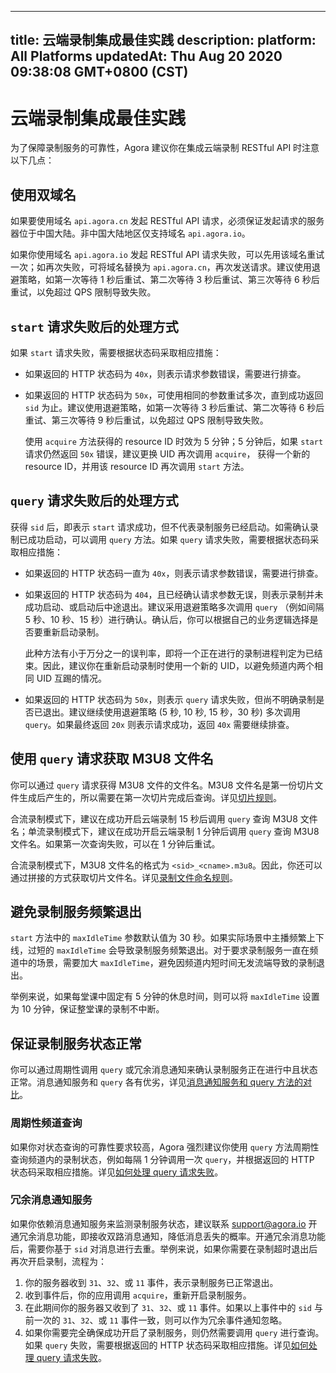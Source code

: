 
---
title: 云端录制集成最佳实践
description: 
platform: All Platforms
updatedAt: Thu Aug 20 2020 09:38:08 GMT+0800 (CST)
---
# 云端录制集成最佳实践
为了保障录制服务的可靠性，Agora 建议你在集成云端录制 RESTful API 时注意以下几点：

## 使用双域名

<div class="alert note">如果要使用域名 <code>api.agora.cn</code> 发起 RESTful API 请求，必须保证发起请求的服务器位于中国大陆。非中国大陆地区仅支持域名 <code>api.agora.io</code>。</div>

如果你使用域名 `api.agora.io` 发起 RESTful API 请求失败，可以先用该域名重试一次；如再次失败，可将域名替换为 `api.agora.cn`，再次发送请求。建议使用退避策略，如第一次等待 1 秒后重试、第二次等待 3 秒后重试、第三次等待 6 秒后重试，以免超过 QPS 限制导致失败。

## `start` 请求失败后的处理方式

如果 `start` 请求失败，需要根据状态码采取相应措施：

- 如果返回的 HTTP 状态码为 `40x`，则表示请求参数错误，需要进行排查。

- 如果返回的 HTTP 状态码为 `50x`，可使用相同的参数重试多次，直到成功返回 `sid` 为止。建议使用退避策略，如第一次等待 3 秒后重试、第二次等待 6 秒后重试、第三次等待 9 秒后重试，以免超过 QPS 限制导致失败。

  <div class="alert note">使用 <code>acquire</code> 方法获得的 resource ID 时效为 5 分钟；5 分钟后，如果 <code>start</code> 请求仍然返回 <code>50x</code> 错误，建议更换 UID 再次调用 <code>acquire</code>， 获得一个新的 resource ID，并用该 resource ID 再次调用 <code>start</code></code> 方法。</div>

## <a name="query_fail"></a>`query` 请求失败后的处理方式

获得 `sid` 后，即表示 `start` 请求成功，但不代表录制服务已经启动。如需确认录制已成功启动，可以调用 `query` 方法。如果 `query` 请求失败，需要根据状态码采取相应措施：

- 如果返回的 HTTP 状态码一直为 `40x`，则表示请求参数错误，需要进行排查。

- 如果返回的 HTTP 状态码为 `404`，且已经确认请求参数无误，则表示录制并未成功启动、或启动后中途退出。建议采用退避策略多次调用 `query` （例如间隔 5 秒、10 秒、15 秒）进行确认。确认后，你可以根据自己的业务逻辑选择是否要重新启动录制。

  <div class="alert note">此种方法有小于万分之一的误判率，即将一个正在进行的录制进程判定为已结束。因此，建议你在重新启动录制时使用一个新的 UID，以避免频道内两个相同 UID 互踢的情况。</div>

- 如果返回的 HTTP 状态码为 `50x`，则表示 `query` 请求失败，但尚不明确录制是否已退出。建议继续使用退避策略 (5 秒, 10 秒, 15 秒，30 秒) 多次调用 `query`。如果最终返回 `20x` 则表示请求成功，返回 `40x` 需要继续排查。

## 使用 `query` 请求获取 M3U8 文件名

你可以通过 `query` 请求获得 M3U8 文件的文件名。M3U8 文件名是第一份切片文件生成后产生的，所以需要在第一次切片完成后查询。详见[切片规则](https://docs.agora.io/cn/cloud-recording/cloud_recording_manage_files?platform=All%20Platforms#切片规则)。

合流录制模式下，建议在成功开启云端录制 15 秒后调用 `query` 查询 M3U8 文件名；单流录制模式下，建议在成功开启云端录制 1 分钟后调用 `query` 查询 M3U8 文件名。如果第一次查询失败，可以在 1 分钟后重试。

合流录制模式下，M3U8 文件名的格式为 `<sid>_<cname>.m3u8`。因此，你还可以通过拼接的方式获取切片文件名。详见[录制文件命名规则](https://docs.agora.io/cn/cloud-recording/cloud_recording_manage_files?platform=All%20Platforms#合流模式)。

## 避免录制服务频繁退出

`start` 方法中的 `maxIdleTime` 参数默认值为 30 秒。如果实际场景中主播频繁上下线，过短的 `maxIdleTime` 会导致录制服务频繁退出。对于要求录制服务一直在频道中的场景，需要加大 `maxIdleTime`，避免因频道内短时间无发流端导致的录制退出。

举例来说，如果每堂课中固定有 5 分钟的休息时间，则可以将 `maxIdleTime` 设置为 10 分钟，保证整堂课的录制不中断。

## 保证录制服务状态正常

你可以通过周期性调用 `query` 或冗余消息通知来确认录制服务正在进行中且状态正常。消息通知服务和 `query` 各有优劣，详见[消息通知服务和 query 方法的对比](https://docs.agora.io/cn/faq/ncs_vs_query)。

### 周期性频道查询

如果你对状态查询的可靠性要求较高，Agora 强烈建议你使用 `query` 方法周期性查询频道内的录制状态，例如每隔 1 分钟调用一次 `query`，并根据返回的 HTTP 状态码采取相应措施。详见[如何处理 query 请求失败](#query_fail)。

### 冗余消息通知服务

如果你依赖消息通知服务来监测录制服务状态，建议联系 [support@agora.io](mailto:support@agora.io) 开通冗余消息功能，即接收双路消息通知，降低消息丢失的概率。开通冗余消息功能后，需要你基于 `sid` 对消息进行去重。举例来说，如果你需要在录制超时退出后再次开启录制，流程为：

1. 你的服务器收到 `31`、`32`、或 `11` 事件，表示录制服务已正常退出。
2. 收到事件后，你的应用调用 `acquire`，重新开启录制服务。
3. 在此期间你的服务器又收到了 `31`、`32`、或 `11` 事件。如果以上事件中的 `sid` 与前一次的 `31`、`32`、或 `11` 事件一致，则可以作为冗余事件通知忽略。
4. 如果你需要完全确保成功开启了录制服务，则仍然需要调用 `query` 进行查询。如果 `query` 失败，需要根据返回的 HTTP 状态码采取相应措施。详见[如何处理 query 请求失败](#query_fail)。



